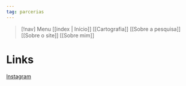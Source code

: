 ```yaml
---
tag: parcerias
---
```

> [!nav]  Menu
> [[index | Início]] [[Cartografia]] [[Sobre a pesquisa]]  [[Sobre o site]] [[Sobre mim]]


# Links 

[Instagram](https://www.instagram.com/hortabonsfrutos_/)

